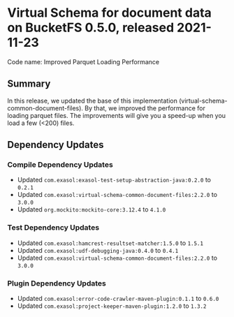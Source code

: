# Virtual Schema for document data on BucketFS 0.5.0, released 2021-11-23

Code name: Improved Parquet Loading Performance

## Summary

In this release, we updated the base of this implementation (virtual-schema-common-document-files). By that, we improved the performance for loading parquet files. The improvements will give you a speed-up when you load a few (<200) files.

## Dependency Updates

### Compile Dependency Updates

* Updated `com.exasol:exasol-test-setup-abstraction-java:0.2.0` to `0.2.1`
* Updated `com.exasol:virtual-schema-common-document-files:2.2.0` to `3.0.0`
* Updated `org.mockito:mockito-core:3.12.4` to `4.1.0`

### Test Dependency Updates

* Updated `com.exasol:hamcrest-resultset-matcher:1.5.0` to `1.5.1`
* Updated `com.exasol:udf-debugging-java:0.4.0` to `0.4.1`
* Updated `com.exasol:virtual-schema-common-document-files:2.2.0` to `3.0.0`

### Plugin Dependency Updates

* Updated `com.exasol:error-code-crawler-maven-plugin:0.1.1` to `0.6.0`
* Updated `com.exasol:project-keeper-maven-plugin:1.2.0` to `1.3.2`
